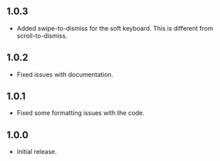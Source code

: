 ## 1.0.3

- Added swipe-to-dismiss for the soft keyboard. This is different from scroll-to-dismiss.

## 1.0.2

- Fixed issues with documentation.

## 1.0.1

- Fixed some formatting issues with the code.

## 1.0.0

- Initial release.
